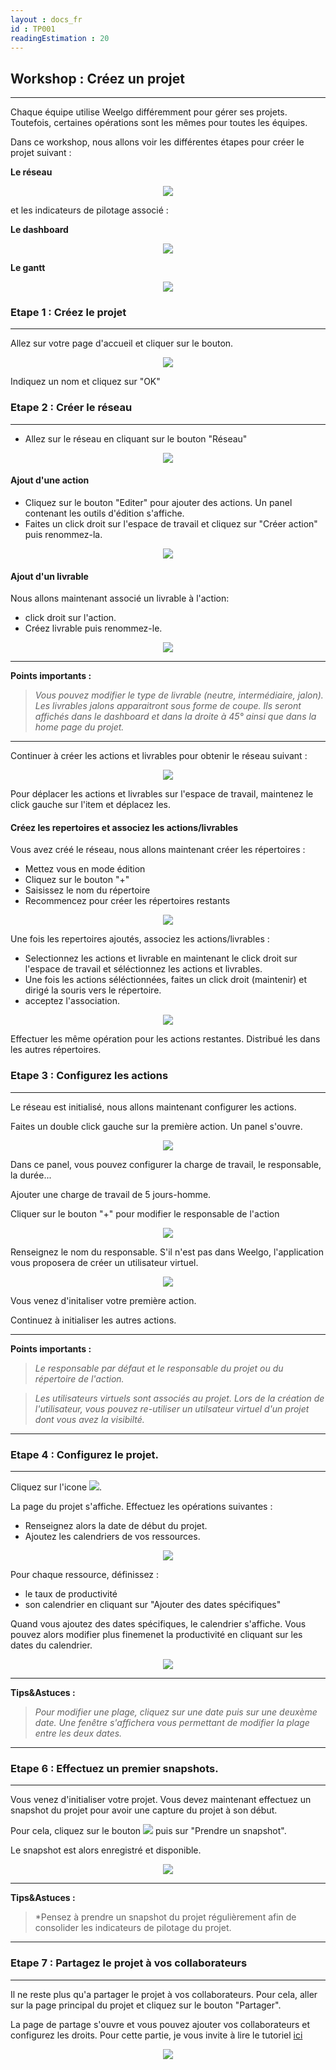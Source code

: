 ```yaml
---
layout : docs_fr
id : TP001
readingEstimation : 20
---
```


## Workshop : Créez un projet
------------------------



Chaque équipe utilise Weelgo différemment pour gérer ses projets. Toutefois, certaines opérations sont les mêmes pour toutes les équipes.

Dans ce workshop, nous allons voir les différentes étapes pour créer le projet suivant :

**Le réseau**

<p align="center">
<img src="reseauCible.png">
</p>

et les indicateurs de pilotage associé :

**Le dashboard**

<p align="center">
<img src="dashboardCible.png">
</p>


**Le gantt**

<p align="center">
<img src="ganttCible.png">
</p>


### Etape 1 : Créez le projet
------------------------

Allez sur votre page d'accueil et cliquer sur le bouton.

<p align="center">
<img src="boutonCreerProjet.png">
</p>

Indiquez un nom et cliquez sur "OK"

### Etape 2 : Créer le réseau
------------------------

* Allez sur le réseau en cliquant sur le bouton "Réseau"

<p align="center">
<img src="boutonReseau.png">
</p>


#### Ajout d'une action 

* Cliquez sur le bouton "Editer" pour ajouter des actions. Un panel contenant les outils d'édition s'affiche.
* Faites un click droit sur l'espace de travail et cliquez sur "Créer action" puis renommez-la.

<p align="center">
<img src="ajoutAction.gif">
</p>


#### Ajout d'un livrable

Nous allons maintenant associé un livrable à l'action: 
* click droit sur l'action.
* Créez livrable puis renommez-le.

<p align="center">
<img src="ajoutLivrable.gif">
</p>

---
**Points importants :**

>*Vous pouvez modifier le type de livrable (neutre, intermédiaire, jalon). Les livrables jalons apparaitront sous forme de coupe. Ils seront affichés dans le dashboard et dans la droite à 45° ainsi que dans la home page du projet.*

---

Continuer à créer les actions et livrables pour obtenir le réseau suivant : 

<p align="center">
<img src="reseauCible.png">
</p>

Pour déplacer les actions et livrables sur l'espace de travail, maintenez le click gauche sur l'item et déplacez les.


#### Créez les repertoires et associez les actions/livrables

Vous avez créé le réseau, nous allons maintenant créer les répertoires : 
* Mettez vous en mode édition
* Cliquez sur le bouton "+" 
* Saisissez le nom du répertoire
* Recommencez pour créer les répertoires restants

<p align="center">
<img src="creationRepertoire.gif">
</p>

Une fois les repertoires ajoutés, associez les actions/livrables : 
* Selectionnez les actions et livrable en maintenant le click droit sur l'espace de travail et séléctionnez les actions et livrables. 
* Une fois les actions séléctionnées, faites un click droit (maintenir) et dirigé la souris vers le répertoire. 
* acceptez l'association. 

<p align="center">
<img src="ajoutActionGroupe.gif">
</p>

Effectuer les même opération pour les actions restantes. Distribué les dans les autres répertoires. 


### Etape 3 : Configurez les actions
------------------------

Le réseau est initialisé, nous allons maintenant configurer les actions. 

Faites un double click gauche sur la première action. Un panel s'ouvre. 

<p align="center">
<img src="panelConfigurationAction.png">
</p>

Dans ce panel, vous pouvez configurer la charge de travail, le responsable, la durée...

Ajouter une charge de travail de 5 jours-homme. 

Cliquer sur le bouton "+" pour modifier le responsable de l'action

<p align="center">
<img src="boutonPlusResponsable.png">
</p>

Renseignez le nom du responsable. S'il n'est pas dans Weelgo, l'application vous proposera de créer un utilisateur virtuel.

<p align="center">
<img src="creerUtilisateurVirtuel.png">
</p>

Vous venez d'initaliser votre première action. 

Continuez à initialiser les autres actions. 

---

**Points importants :**

>*Le responsable par défaut et le responsable du projet ou du répertoire de l'action.* 

>*Les utilisateurs virtuels sont associés au projet. Lors de la création de l'utilisateur, vous pouvez re-utiliser un utilsateur virtuel d'un projet dont vous avez la visibilté.* 

---

### Etape 4 : Configurez le projet. 
------------------------

Cliquez sur l'icone <img src="iconeConfigProjet.png">.

La page du projet s'affiche. Effectuez les opérations suivantes : 
* Renseignez alors la date de début du projet. 
* Ajoutez les calendriers de vos ressources. 

<p align="center">
<img src="configurerProjet.png">
</p>

Pour chaque ressource, définissez :
* le taux de productivité 
* son calendrier en cliquant sur "Ajouter des dates spécifiques"

Quand vous ajoutez des dates spécifiques, le calendrier s'affiche. Vous pouvez alors modifier plus finemenet la productivité en cliquant sur les dates du calendrier. 

<p align="center">
<img src="modifCalendrier.gif">
</p>

---

**Tips&Astuces :**
>*Pour modifier une plage, cliquez sur une date puis sur une deuxème date. Une fenêtre s'affichera vous permettant de modifier la plage entre les deux dates.*

---

### Etape 6 : Effectuez un premier snapshots. 
------------------------

Vous venez d'initialiser votre projet. Vous devez maintenant effectuez un snapshot du projet pour avoir une capture du projet à son début. 

Pour cela, cliquez sur le bouton <img src="boutonSnapshot.png"> puis sur "Prendre un snapshot". 

Le snapshot est alors enregistré et disponible. 

<p align="center">
<img src="prendreSnapshot.gif">
</p>

---

**Tips&Astuces :**
>*Pensez à prendre un snapshot du projet régulièrement afin de consolider les indicateurs de pilotage du projet. 

---

### Etape 7 : Partagez le projet à vos collaborateurs
------------------------

Il ne reste plus qu'a partager le projet à vos collaborateurs. Pour cela, aller sur la page principal du projet et cliquez sur le bouton "Partager". 

La page de partage s'ouvre et vous pouvez ajouter vos collaborateurs et configurez les droits. Pour cette partie, je vous invite à lire le tutoriel [ici](http://docs.weelgo.com/fr/tutoriels/partagez_projet/)

<p align="center">
<img src="partage.gif">
</p>


